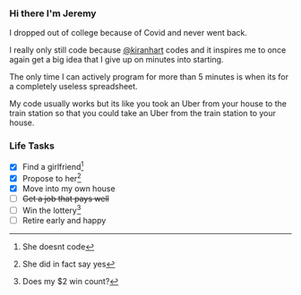 ### Hi there I'm Jeremy

I dropped out of college because of Covid and never went back.

I really only still code because [@kiranhart](https://github.com/kiranhart) codes and it inspires me to once again get a big idea that I give up on minutes into starting.

The only time I can actively program for more than 5 minutes is when its for a completely useless spreadsheet.

My code usually works but its like you took an Uber from your house to the train station so that you could take an Uber from the train station to your house.

### Life Tasks
- [x] Find a girlfriend[^1]
- [x] Propose to her[^yes]
- [x] Move into my own house
- [ ] ~~Get a job that pays well~~
- [ ] Win the lottery[^2]
- [ ] Retire early and happy

[^1]: She doesnt code

[^yes]: She did in fact say yes

[^2]: Does my $2 win count?